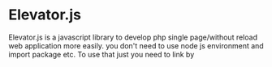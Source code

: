 
# Elevator.js

Elevator.js is a javascript library to develop php single page/without reload web application more easily. you don't need to use node js environment and import package etc. To use that just you need to link by <script> tag in your project.
Check the documentation for understand. You can use this library in completely free.

For any issue You can directly contact with developer: [Rezwan Ahmod Sami](https://facebook.com/rezwanahmodsami)



# Introduction

Elevator is now mainly developed to use in php projects. In this world lot's of web applications were built in php. Php is good enough, but in the competition of node js, a php developer can't give much user experience. So, that's the reason we developed elevator.js. Elevator js library will make your php web application fully single page application and give your user better experience.

___
#### what is single page web application?
A single-page application is a web application or website that interacts with the user by dynamically rewriting the current web page with new data from the web server, instead of the default method of a web browser loading entire new pages.
___

And also it's easy to use. You can use directly to your php project. To use that script you can directly add our cdn link in your html <head> tag or also you can add by downloading elevator.js. 
Follow the guideline to use elevator js.

## Project setup ```file/folder``` stuctures:
set files and folder like this to use ```elevator.js```:
```bash
project_root
|
|-- assets
|      |-- elevatorjs
|             |-- src
|                  |-- elevator.js
|-- components
|      |-- header-layout
|      |         |--- header-component.php
|      |-- footer-layout
|      |         |-- footer-component.php
|      |-- about-component.php
|      |-- Index-component.php
|      
|-- include
|      |-- header.php
|      |-- footer.php
|
|-- index.php
|-- about.php
|-- app.js
```

## video tutorial:
Check this full guided video tutorial:
[Video tutorial of elevator.js](https://youtu.be/YiZWAuHS3QM)

## Installation guide

You can directly install our elevator js by using npm.

npm install Example:

``` bash
npm i @alkhella.inc/elevatorjs
```
OR
by copy script tag:
``` html
<script src="../src/elevator.js"></script>
```

Then Linked the elevator.js file in your projects html ``` <head> ``` Tag

Example linking:

``` html
<head>
   <script src="../src/elevator.js"></script>
</head>
```

If you are using ```npm i @alkhella.inc/elevatorjs``` then go to the folder: ```node_modules/@alkhella.inc/ ```  there you will see ```/elevatorjs ``` folder. Just copy the ```/elevatorjs ``` folder and use it in your ```/assets``` folder and then link into html ```<head>``` tag.

OR
use it directly like:
```html
<script src="./node_modules/@alkhella.inc/elevatorjs/src/elevator.js"></script>
```

But best method is copy the ```/elevatorjs``` folder and paste it in assets folder and use it like:
```html
<script src="./assets/elevatorjs/src/elevator.js"></script>
```
Then create a file by name ```app.js``` in ```root``` folder.
Example:
``` bash
project_root/app.js
```

Then link the ```/app.js``` file in footer of  your project html file.

Example Code of ```/index.html``` :
```html
    <script src="/app.js"></script>
   </body>
</html>
```
OR
You can link as you want.

##
### app.js file setup example:
```app.js``` File code example as our demo test project: (you can find in ```/test``` folder)

First of all you need to set ```Server Host```. It can be your full url Example: ```https://example.com/``` OR ```https://localhost/``` for your localhost.

Example:
``` javascript
// set server host
elevator.server_host = 'http://example.com/';
```
Then set a ```meta content url``` to get meta content, mainly we used php for dynamic meta content. Check the ```/test/app.js``` file in this project dir.

Example:
```javascript
// set meta content
elevator.meta_content_url = 'inc/meta-content.php';
```

Then you must need to set ```http routes```. ```Http Routes``` is actually the urls, which urls user will visit. 
You need to pass array objects with all the routes.

Example: (from our test project ```/test/app.js``` file)
``` javascript
// http routes setup
elevator.http_routes([
      {
         method: "GET",
         meta_loader: true,
         content_url: "content/home.php",
         component: "#root",
         preloader: 'loading...',
         error_handler: 'error',
         http_url_change: false,
         http_url: "index.php"
      },
      {
         method: "GET",
         meta_loader: true,
         content_url: "content/about.php",
         component: "#root",
         preloader: 'loading...',
         error_handler: 'error',
         http_url_change: false,
         http_url: "about.php"
      },
      {
         method: "GET",
         meta_loader: true,
         content_url: "content/privacy.php",
         component: "#root",
         preloader: 'loading...',
         error_handler: 'error',
         http_url_change: false,
         http_url: "privacy.php"
      }
]);
```

Explanation code about array data objects:
``` javascript


```

in ```elevator.route()``` method
        ```@param``` ```arr``` will take object as parameter.

#### Object keys:
```method: GET, // This is method of request, two method is accepted (POST/GET). ```

```meta_loader: true, // You need to define boolean(true/false) here to change the meta content on per link visits, ```

```content_url: "content/about.php", // there you need to give path of content_url, from where your contet will load in every route.```

```component: "#root", // This is the component address, it will define by class or id in html where content will display.```

```preloader: 'loading...', // This is preloader, there you can insert your preloader html content.```

```data: {id: 2456}, // There you can pass data as javascript object```

```error_handler: '<h2>error<h2>', // There you can put error content in html.```

``` http_url_change: true, // there you need to define boolean(true/false) value to declare that http url should change or not in browser.```

```http_url: "about.php" // This is http url, it will visible in browser url tab.```


This objects keys also same as other's methods.

#
Then you need to set ```elevator.page_headers_content([]);``` for set per routes different headers or same header content.

Example code:

``` javascript
// set  pages headers
elevator.page_headers_content([
      {
         method: "GET",
         content_url: "content/header.php",
         component: "#header_load",
         preloader: 'loading...',
         error_handler: 'error',
         http_url_change: false,
         http_url: "index.php"
      },
      {
         method: "GET",
         content_url: "content/header.php",
         component: "#header_load",
         preloader: 'loading...',
         error_handler: 'error',
         http_url_change: false,
         http_url: "about.php"
      },
      {
         method: "GET",
         content_url: "content/header2.php",
         component: "#header_load",
         preloader: 'loading...',
         error_handler: 'error',
         http_url_change: false,
         http_url: "privacy.php"
      }
]);
```
Then you need to set ```elevator.page_footers_content([]);``` for set per routes different footers or same footer content.

Example code:
``` javascript
elevator.page_footers_content([
      {
         method: "GET",
         content_url: "content/footer.php",
         component: "#footer_load",
         preloader: 'loading...',
         error_handler: 'error',
         http_url_change: false,
         http_url: "index.php"
      },
      {
         method: "GET",
         content_url: "content/footer.php",
         component: "#footer_load",
         preloader: 'loading...',
         error_handler: 'error',
         http_url_change: false,
         http_url: "about.php"
      },
      {
         method: "GET",
         content_url: "content/footer.php",
         component: "#footer_load",
         preloader: 'loading...',
         error_handler: 'error',
         http_url_change: false,
         http_url: "privacy.php"
      }
]);
```

### Pop route and push route:
Pop route and push route example for go back and go next:
``` javascript
// pop
elevator.pop_route();

//push
elevator.push_route();
```
Note: Must need to set it in any ```event listener```.
Example:
``` javascript
back.addEventListener('click', ()=>{
   elevator.pop_route();
});

next.addEventListener('click', ()=>{
   elevator.push_route();
});
```

### route example with ```onclick``` event:
``` javascript
home_btn.addEventListener('click', ()=>{
   elevator.route({
         method: "GET",
         meta_loader: true,
         content_url: "content/home.php",
         component: "#root",
         preloader: 'loading...',
         error_handler: elevator.error_404,
         http_url_change: true,
         http_url: "index.php"
      });
});

about_btn.addEventListener('click', ()=>{
   elevator.route({
         method: "GET",
         meta_loader: true,
         content_url: "content/about.php",
         component: "#root",
         preloader: 'loading...',
         data: {id: 2456},
         error_handler: 'error',
         http_url_change: true,
         http_url: "about.php"
      });
});

privacy_btn.addEventListener('click', ()=>{
   elevator.route({
         method: "GET",
         meta_loader: true,
         content_url: "content/privacy.php",
         component: "#root",
         preloader: 'loading...',
         error_handler: 'error',
         http_url_change: true,
         http_url: "privacy.php"
      });
});
```

## Last important:
You must need to call a method ```elevator.__render();``` else content will not load.
Example: 
``` javascript
// rendering
elevator.__render();

```

### Whole ```app.js``` code example: (from ```/test``` project)
```javascript

let home_btn = document.getElementById("home");
let about_btn = document.getElementById("about");
let privacy_btn = document.getElementById("privacy");
let back = document.getElementById("back");
let next = document.getElementById("next");

// defining server host
elevator.server_host = 'http://localhost/Elevator/elevator-v2/test/';

// define error pages
// elevator.error_404 = '404 error';


// define meta contents
elevator.meta_content_url = 'inc/meta-content.php';

// http routes setup
elevator.http_routes([
      {
         method: "GET",
         meta_loader: true,
         content_url: "content/home.php",
         component: "#root",
         preloader: 'loading...',
         error_handler: 'error',
         http_url_change: false,
         http_url: "index.php"
      },
      {
         method: "GET",
         meta_loader: true,
         content_url: "content/about.php",
         component: "#root",
         preloader: 'loading...',
         error_handler: 'error',
         http_url_change: false,
         http_url: "about.php"
      },
      {
         method: "GET",
         meta_loader: true,
         content_url: "content/privacy.php",
         component: "#root",
         preloader: 'loading...',
         error_handler: 'error',
         http_url_change: false,
         http_url: "privacy.php"
      }
]);

// set  pages headers
elevator.page_headers_content([
      {
         method: "GET",
         content_url: "content/header.php",
         component: "#header_load",
         preloader: 'loading...',
         error_handler: 'error',
         http_url_change: false,
         http_url: "index.php"
      },
      {
         method: "GET",
         content_url: "content/header.php",
         component: "#header_load",
         preloader: 'loading...',
         error_handler: 'error',
         http_url_change: false,
         http_url: "about.php"
      },
      {
         method: "GET",
         content_url: "content/header2.php",
         component: "#header_load",
         preloader: 'loading...',
         error_handler: 'error',
         http_url_change: false,
         http_url: "privacy.php"
      }
]);

// set footers
elevator.page_footers_content([
      {
         method: "GET",
         content_url: "content/footer.php",
         component: "#footer_load",
         preloader: 'loading...',
         error_handler: 'error',
         http_url_change: false,
         http_url: "index.php"
      },
      {
         method: "GET",
         content_url: "content/footer.php",
         component: "#footer_load",
         preloader: 'loading...',
         error_handler: 'error',
         http_url_change: false,
         http_url: "about.php"
      },
      {
         method: "GET",
         content_url: "content/footer.php",
         component: "#footer_load",
         preloader: 'loading...',
         error_handler: 'error',
         http_url_change: false,
         http_url: "privacy.php"
      }
]);

back.addEventListener('click', ()=>{
   elevator.pop_route();
});

next.addEventListener('click', ()=>{
   elevator.push_route();
});


home_btn.addEventListener('click', ()=>{
   elevator.route({
         method: "GET",
         meta_loader: true,
         content_url: "content/home.php",
         component: "#root",
         preloader: 'loading...',
         error_handler: elevator.error_404,
         http_url_change: true,
         http_url: "index.php"
      });
});

about_btn.addEventListener('click', ()=>{
   elevator.route({
         method: "GET",
         meta_loader: true,
         content_url: "content/about.php",
         component: "#root",
         preloader: 'loading...',
         data: {id: 2456},
         error_handler: 'error',
         http_url_change: true,
         http_url: "about.php"
      });
});

privacy_btn.addEventListener('click', ()=>{
   elevator.route({
         method: "GET",
         meta_loader: true,
         content_url: "content/privacy.php",
         component: "#root",
         preloader: 'loading...',
         error_handler: 'error',
         http_url_change: true,
         http_url: "privacy.php"
      });
});


// rendering
elevator.__render();

```

## Developer's Info:
![Rezwan Ahmod Sami](https://scontent.fdac24-2.fna.fbcdn.net/v/t39.30808-6/277165262_3131060227148128_3760611883011220703_n.jpg?_nc_cat=103&ccb=1-6&_nc_sid=19026a&_nc_eui2=AeFQqPH7wmu5cB65urI2c5dCc757f2tOD-tzvnt_a04P65eQicMg1K12Dh0Y2VbQox-5-1q-YU_Up8XfJ7s6VLPB&_nc_ohc=y3t2Zy9e7K4AX_Bd5Z8&_nc_ht=scontent.fdac24-2.fna&oh=00_AT-EW8skhXueCcoHLfDKCEGSmWmsmheMzF023kDhfZWPpA&oe=62800FC8)

**Name:** Rezwan Ahmod Sami.(Chairman & CEO of alkhella)\
**Profession:** Software Enginner, Entrepreneur.\
**Lives In:** Bangladesh.\
**Socials:**
- [Facebook](https://facebook.com/rezwanahmodsami)
- [Twitter](https://twitter.com/rezwanahmodsami)
- [Linkedin](https://linkedin.com/rezwanahmodsami)
- [github](https://github.com/rezwanahmodsami)
- [Instagram](https://instagram.com/rezwanahmodsami)

## Author
**Name:** Alkhella Inc.\
[website](https://alkhella.com/)
